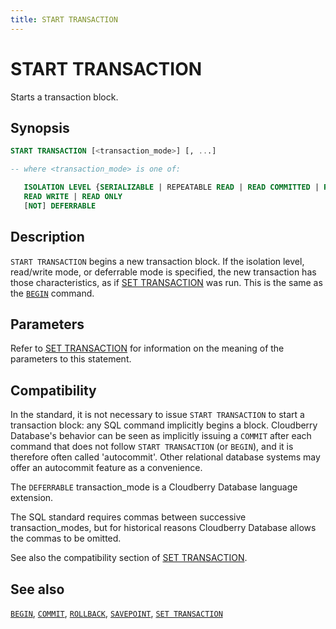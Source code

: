 ```yaml
---
title: START TRANSACTION
---
```


# START TRANSACTION

Starts a transaction block.

## Synopsis

```sql
START TRANSACTION [<transaction_mode>] [, ...]

-- where <transaction_mode> is one of:

   ISOLATION LEVEL {SERIALIZABLE | REPEATABLE READ | READ COMMITTED | READ UNCOMMITTED}
   READ WRITE | READ ONLY
   [NOT] DEFERRABLE
```

## Description

`START TRANSACTION` begins a new transaction block. If the isolation level, read/write mode, or deferrable mode is specified, the new transaction has those characteristics, as if [SET TRANSACTION](/docs/sql-stmts/sql-stmt-set-transaction.md) was run. This is the same as the [`BEGIN`](https://github.com/cloudberrydb/cloudberrydb-site/blob/cbdb-doc-validation/docs/sql-stmts/sql-stmt-begin.md) command.

## Parameters

Refer to [SET TRANSACTION](/docs/sql-stmts/sql-stmt-set-transaction.md) for information on the meaning of the parameters to this statement.


## Compatibility

In the standard, it is not necessary to issue `START TRANSACTION` to start a transaction block: any SQL command implicitly begins a block. Cloudberry Database's behavior can be seen as implicitly issuing a `COMMIT` after each command that does not follow `START TRANSACTION` (or `BEGIN`), and it is therefore often called 'autocommit'. Other relational database systems may offer an autocommit feature as a convenience.

The `DEFERRABLE` transaction_mode is a Cloudberry Database language extension.

The SQL standard requires commas between successive transaction_modes, but for historical reasons Cloudberry Database allows the commas to be omitted.

See also the compatibility section of [SET TRANSACTION](/docs/sql-stmts/sql-stmt-set-transaction.md).

## See also

[`BEGIN`](https://github.com/cloudberrydb/cloudberrydb-site/blob/cbdb-doc-validation/docs/sql-stmts/sql-stmt-begin.md), [`COMMIT`](https://github.com/cloudberrydb/cloudberrydb-site/blob/cbdb-doc-validation/docs/sql-stmts/sql-stmt-commit.md), [`ROLLBACK`](/docs/sql-stmts/sql-stmt-rollback.md), [`SAVEPOINT`](/docs/sql-stmts/sql-stmt-savepoint.md), [`SET TRANSACTION`](/docs/sql-stmts/sql-stmt-set-transaction.md)

